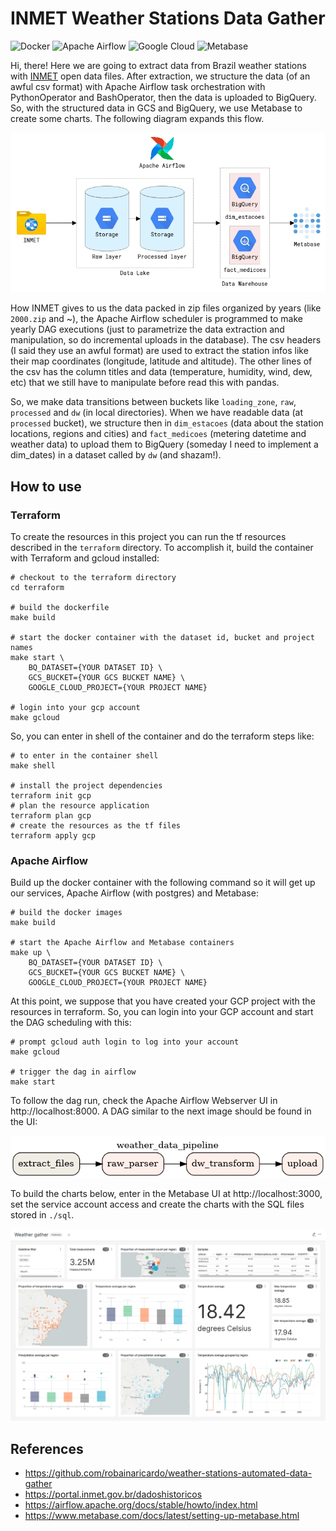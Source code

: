 # INMET Weather Stations Data Gather

<p>
<img alt="Docker" src="https://img.shields.io/badge/docker-%230db7ed.svg?&style=for-the-badge&logo=docker&logoColor=white"/>
<img alt="Apache Airflow" src="https://img.shields.io/badge/apacheairflow-%23017cee.svg?&style=for-the-badge&logo=apache-airflow&logoColor=white"/>
<img alt="Google Cloud" src="https://img.shields.io/badge/GoogleCloud-%234285F4.svg?&style=for-the-badge&logo=google-cloud&logoColor=white"/>
<img alt="Metabase" src="https://img.shields.io/badge/Metabase-%23509EE3.svg?&style=for-the-badge&logo=metabase&logoColor=white"/>
</p>

Hi, there! Here we are going to extract data from Brazil weather stations with [INMET](https://portal.inmet.gov.br/dadoshistoricos) open data files. After extraction, we structure the data (of an awful csv format) with Apache Airflow task orchestration with PythonOperator and BashOperator, then the data is uploaded to BigQuery. So, with the structured data in GCS and BigQuery, we use Metabase to create some charts. The following diagram expands this flow.

![](./img/architecture.png)

How INMET gives to us the data packed in zip files organized by years (like `2000.zip` and ~), the Apache Airflow scheduler is programmed to make yearly DAG executions (just to parametrize the data extraction and manipulation, so do incremental uploads in the database). The csv headers (I said they use an awful format) are used to extract the station infos like their map coordinates (longitude, latitude and altitude). The other lines of the csv has the column titles and data (temperature, humidity, wind, dew, etc) that we still have to manipulate before read this with pandas.

So, we make data transitions between buckets like `loading_zone`, `raw`, `processed` and `dw` (in local directories). When we have readable data (at `processed` bucket), we structure then in `dim_estacoes` (data about the station locations, regions and cities) and `fact_medicoes` (metering datetime and weather data) to upload them to BigQuery (someday I need to implement a dim_dates) in a dataset called by `dw` (and shazam!).

## How to use

### Terraform

To create the resources in this project you can run the tf resources described in the `terraform` directory. To accomplish it, build the container with Terraform and gcloud installed:

```shell
# checkout to the terraform directory
cd terraform

# build the dockerfile
make build

# start the docker container with the dataset id, bucket and project names
make start \
    BQ_DATASET={YOUR DATASET ID} \
    GCS_BUCKET={YOUR GCS BUCKET NAME} \
    GOOGLE_CLOUD_PROJECT={YOUR PROJECT NAME}

# login into your gcp account
make gcloud
```

So, you can enter in shell of the container and do the terraform steps like:

```shell
# to enter in the container shell
make shell

# install the project dependencies
terraform init gcp
# plan the resource application
terraform plan gcp
# create the resources as the tf files
terraform apply gcp
```

### Apache Airflow

Build up the docker container with the following command so it will get up our services, Apache Airflow (with postgres) and Metabase:

```shell
# build the docker images
make build

# start the Apache Airflow and Metabase containers
make up \
    BQ_DATASET={YOUR DATASET ID} \
    GCS_BUCKET={YOUR GCS BUCKET NAME} \
    GOOGLE_CLOUD_PROJECT={YOUR PROJECT NAME}
```

At this point, we suppose that you have created your GCP project with the resources in terraform. So, you can login into your GCP account and start the DAG scheduling with this:

```shell
# prompt gcloud auth login to log into your account
make gcloud

# trigger the dag in airflow
make start
```

To follow the dag run, check the Apache Airflow Webserver UI in http://localhost:8000. A DAG similar to the next image should be found in the UI:

<p align="center">
<img alt="Airflow DAG" src="./img/pipeline.png"/>
</p>

To build the charts below, enter in the Metabase UI at http://localhost:3000, set the service account access and create the charts with the SQL files stored in `./sql`.

![](img/dashboard.jpg)

## References

- https://github.com/robainaricardo/weather-stations-automated-data-gather
- https://portal.inmet.gov.br/dadoshistoricos
- https://airflow.apache.org/docs/stable/howto/index.html
- https://www.metabase.com/docs/latest/setting-up-metabase.html
